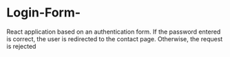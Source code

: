 # Login-Form-
React application based on an authentication form. If the password entered is correct, the user is redirected to the contact page. Otherwise, the request is rejected
